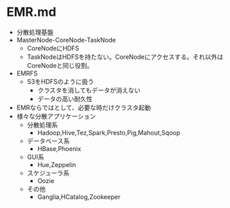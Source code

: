 # EMR.md
- 分散処理基盤
- MasterNode-CoreNode-TaskNode
	- CoreNodeにHDFS
	- TaskNodeはHDFSを持たない。CoreNodeにアクセスする。それ以外はCoreNodeと同じ役割。
- EMRFS
	- S3をHDFSのように扱う
		- クラスタを消してもデータが消えない
		- データの高い耐久性
- EMRならではとして、必要な時だけクラスタ起動
- 様々な分散アプリケーション
	- 分散処理系
		- Hadoop,Hive,Tez,Spark,Presto,Pig,Mahout,Sqoop
	- データベース系
		- HBase,Phoenix
	- GUI系
		- Hue,Zeppelin
	- スケジューラ系
		- Oozie
	- その他
		- Ganglia,HCatalog,Zookeeper